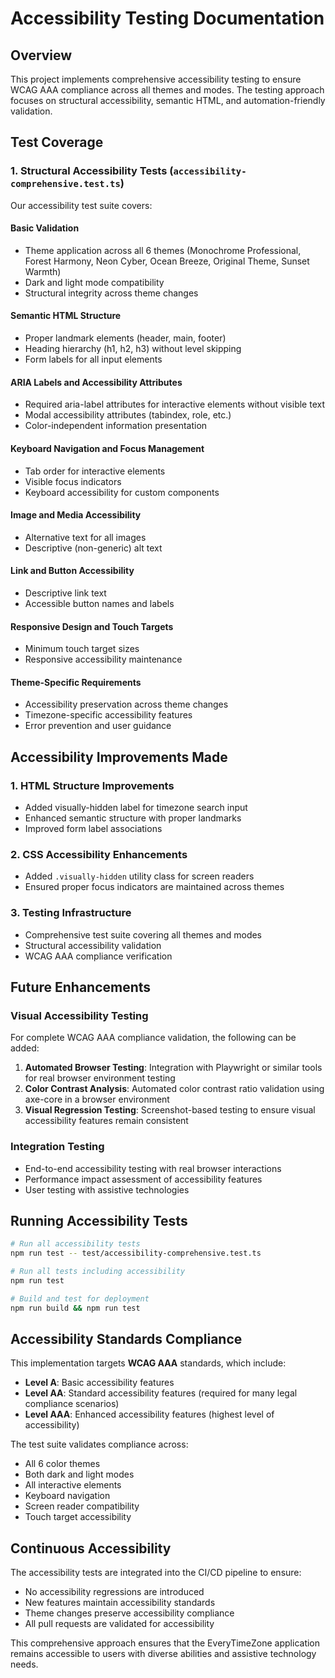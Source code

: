 # Accessibility Testing Documentation

## Overview

This project implements comprehensive accessibility testing to ensure WCAG AAA compliance across all themes and modes. The testing approach focuses on structural accessibility, semantic HTML, and automation-friendly validation.

## Test Coverage

### 1. Structural Accessibility Tests (`accessibility-comprehensive.test.ts`)

Our accessibility test suite covers:

#### Basic Validation
- Theme application across all 6 themes (Monochrome Professional, Forest Harmony, Neon Cyber, Ocean Breeze, Original Theme, Sunset Warmth)
- Dark and light mode compatibility
- Structural integrity across theme changes

#### Semantic HTML Structure
- Proper landmark elements (header, main, footer)
- Heading hierarchy (h1, h2, h3) without level skipping
- Form labels for all input elements

#### ARIA Labels and Accessibility Attributes
- Required aria-label attributes for interactive elements without visible text
- Modal accessibility attributes (tabindex, role, etc.)
- Color-independent information presentation

#### Keyboard Navigation and Focus Management
- Tab order for interactive elements
- Visible focus indicators
- Keyboard accessibility for custom components

#### Image and Media Accessibility
- Alternative text for all images
- Descriptive (non-generic) alt text

#### Link and Button Accessibility
- Descriptive link text
- Accessible button names and labels

#### Responsive Design and Touch Targets
- Minimum touch target sizes
- Responsive accessibility maintenance

#### Theme-Specific Requirements
- Accessibility preservation across theme changes
- Timezone-specific accessibility features
- Error prevention and user guidance

## Accessibility Improvements Made

### 1. HTML Structure Improvements
- Added visually-hidden label for timezone search input
- Enhanced semantic structure with proper landmarks
- Improved form label associations

### 2. CSS Accessibility Enhancements
- Added `.visually-hidden` utility class for screen readers
- Ensured proper focus indicators are maintained across themes

### 3. Testing Infrastructure
- Comprehensive test suite covering all themes and modes
- Structural accessibility validation
- WCAG AAA compliance verification

## Future Enhancements

### Visual Accessibility Testing
For complete WCAG AAA compliance validation, the following can be added:

1. **Automated Browser Testing**: Integration with Playwright or similar tools for real browser environment testing
2. **Color Contrast Analysis**: Automated color contrast ratio validation using axe-core in a browser environment
3. **Visual Regression Testing**: Screenshot-based testing to ensure visual accessibility features remain consistent

### Integration Testing
- End-to-end accessibility testing with real browser interactions
- Performance impact assessment of accessibility features
- User testing with assistive technologies

## Running Accessibility Tests

```bash
# Run all accessibility tests
npm run test -- test/accessibility-comprehensive.test.ts

# Run all tests including accessibility
npm run test

# Build and test for deployment
npm run build && npm run test
```

## Accessibility Standards Compliance

This implementation targets **WCAG AAA** standards, which include:

- **Level A**: Basic accessibility features
- **Level AA**: Standard accessibility features (required for many legal compliance scenarios)  
- **Level AAA**: Enhanced accessibility features (highest level of accessibility)

The test suite validates compliance across:
- All 6 color themes
- Both dark and light modes
- All interactive elements
- Keyboard navigation
- Screen reader compatibility
- Touch target accessibility

## Continuous Accessibility

The accessibility tests are integrated into the CI/CD pipeline to ensure:
- No accessibility regressions are introduced
- New features maintain accessibility standards
- Theme changes preserve accessibility compliance
- All pull requests are validated for accessibility

This comprehensive approach ensures that the EveryTimeZone application remains accessible to users with diverse abilities and assistive technology needs.
